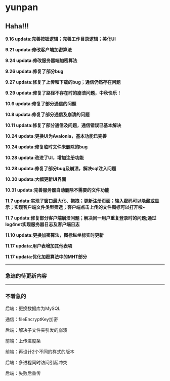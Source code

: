 # yunpan

## Haha!!!

**9.16 updata:完善按钮逻辑；完善工作目录逻辑；美化UI**

**9.21 updata:修改客户端加密算法**

**9.24 updata:修改服务器端加密算法**

**9.26 updata:修复了部分bug**

**9.27 updata:修复了上传和下载的bug；通信仍然存在问题**

**9.29 updata:修复了路径不存在时的崩溃问题，中秋快乐！**

**10.6 updata:修复了部分通信的问题**

**10.8 updata:修复了部分通信及崩溃的问题**

**10.11 updata:修复了部分通信及问题，通信错误已基本解决**

**10.24 updata:更换UI为Avalonia，基本功能已完善**

**10.24 updata:修复临时文件未删除的bug**

**10.28 updata:改进了UI，增加注册功能**

**10.28 updata:修复了部分bug及崩溃，解决sql注入问题**

**10.30 updata:大幅更新UI界面**

**10.31 updata:完善服务器自动删除不需要的文件功能**

**11.7 updata:实现了窗口最大化、拖拽；更新注册页面；输入密码可以隐藏或显示；实现客户端文件类型筛选；客户端点击上传的文件图标可以打开啦~**

**11.7 updata:修复部分客户端崩溃问题；解决同一用户重复登录时的问题;通过log4net实现服务器日志及客户端日志**

**11.10 updata:更换加密算法，图标纵坐标实时更新**

**11.17 updata:用户表增加其他表项**

**11.17 updata:优化加密算法中的MHT部分**

---
### 急迫的待更新内容

---

### 不着急的

后端：更换数据库为MySQL

通信：fileEncryptKey加密

后端：解决子文件夹引发的崩溃

前端：上传进度条

前端：再设计2个不同的样式的版本

后端：多进程同时访问引起冲突

后端：失败后重传


